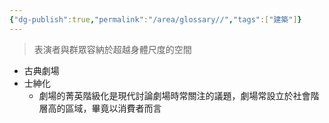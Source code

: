 ```yaml
---
{"dg-publish":true,"permalink":"/area/glossary//","tags":["建築"]}
---
```



> 表演者與群眾容納於超越身體尺度的空間

- 古典劇場
- 士紳化
	- 劇場的菁英階級化是現代討論劇場時常關注的議題，劇場常設立於社會階層高的區域，畢竟以消費者而言